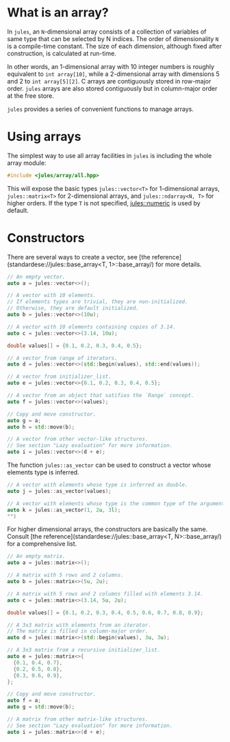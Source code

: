 # What is an array?

In `jules`, an `N`-dimensional array consists of a collection of variables of
same type that can be selected by N indices. The order of dimensionality `N` is
a compile-time constant. The size of each dimension, although fixed after
construction, is calculated at run-time.

In other words, an 1-dimensional array with 10 integer numbers is roughly
equivalent to `int array[10]`, while a 2-dimensional array with dimensions
5 and 2 to `int array[5][2]`. C arrays are contiguously stored in row-major
order. `jules` arrays are also stored contiguously but in column-major order at
the free store.

`jules` provides a series of convenient functions to manage arrays.

# Using arrays

The simplest way to use all array facilities in `jules` is including the whole
array module:

``` cpp
#include <jules/array/all.hpp>
```

This will expose the basic types `jules::vector<T>` for 1-dimensional arrays,
`jules::matrix<T>` for 2-dimensional arrays, and `jules::ndarray<N, T>` for
higher orders.  If the type `T` is not specified,
[jules::numeric](standardese://jules::numeric/) is used by default.

# Constructors

There are several ways to create a vector, see [the
reference](standardese://jules::base_array<T, 1>::base_array/) for more details.

``` cpp
// An empty vector.
auto a = jules::vector<>();

// A vector with 10 elements.
// If elements types are trivial, they are non-initialized.
// Otherwise, they are default initialized.
auto b = jules::vector<>(10u);

// A vector with 10 elements containing copies of 3.14.
auto c = jules::vector<>(3.14, 10u);

double values[] = {0.1, 0.2, 0.3, 0.4, 0.5};

// A vector from range of iterators.
auto d = jules::vector<>(std::begin(values), std::end(values));

// A vector from initializer_list.
auto e = jules::vector<>{0.1, 0.2, 0.3, 0.4, 0.5};

// A vector from an object that satifies the `Range` concept.
auto f = jules::vector<>(values);

// Copy and move constructor.
auto g = a;
auto h = std::move(b);

// A vector from other vector-like structures.
// See section "Lazy evaluation" for more information.
auto i = jules::vector<>(d + e);
```

The function `jules::as_vector` can be used to construct a vector whose
elements type is inferred.

``` cpp
// A vector with elements whose type is inferred as double.
auto j = jules::as_vector(values);

// A vector with elements whose type is the common type of the arguments.
auto k = jules::as_vector(1, 2u, 3l);
"")
```

For higher dimensional arrays, the constructors are basically the same.
Consult [the reference](standardese://jules::base_array<T, N>::base_array/) for
a comprehensive list.

``` cpp
// An empty matrix.
auto a = jules::matrix<>();

// A matrix with 5 rows and 2 columns.
auto b = jules::matrix<>(5u, 2u);

// A matrix with 5 rows and 2 columns filled with elements 3.14.
auto c = jules::matrix<>(3.14, 5u, 2u);

double values[] = {0.1, 0.2, 0.3, 0.4, 0.5, 0.6, 0.7, 0.8, 0.9};

// A 3x3 matrix with elements from an iterator.
// The matrix is filled in column-major order.
auto d = jules::matrix<>(std::begin(values), 3u, 3u);

// A 3x3 matrix from a recursive initializer_list.
auto e = jules::matrix<>{
  {0.1, 0.4, 0.7},
  {0.2, 0.5, 0.8},
  {0.3, 0.6, 0.9},
};

// Copy and move constructor.
auto f = a;
auto g = std::move(b);

// A matrix from other matrix-like structures.
// See section "Lazy evaluation" for more information.
auto i = jules::matrix<>(d + e);
```
